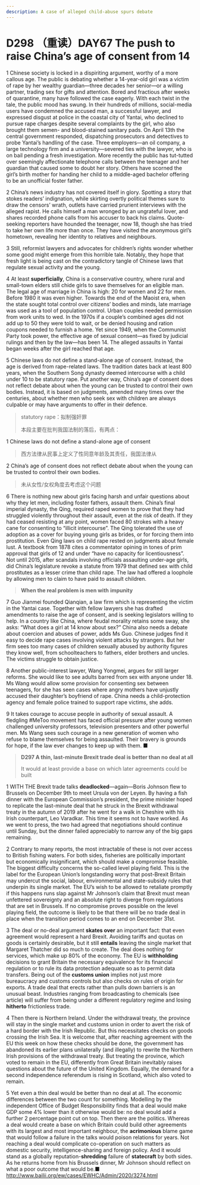 ```yaml
---
description: A case of alleged child-abuse spurs debate
---
```


# D298 （重读）DAY67 The push to raise China’s age of consent from 14
1 Chinese society is locked in a dispiriting argument, worthy of a more callous age. The public is debating whether a 14-year-old girl was a victim of rape by her wealthy guardian—three decades her senior—or a willing partner, trading sex for gifts and attention. Bored and fractious after weeks of quarantine, many have followed the case eagerly. With each twist in the tale, the public mood has swung. In their hundreds of millions, social-media users have condemned the accused man, a successful lawyer, and expressed disgust at police in the coastal city of Yantai, who declined to pursue rape charges despite several complaints by the girl, who also brought them semen- and blood-stained sanitary pads. On April 13th the central government responded, dispatching prosecutors and detectives to probe Yantai’s handling of the case. Three employers—an oil company, a large technology firm and a university—severed ties with the lawyer, who is on bail pending a fresh investigation. More recently the public has tut-tutted over seemingly affectionate telephone calls between the teenager and her guardian that caused some to doubt her story. Others have scorned the girl’s birth mother for handing her child to a middle-aged bachelor offering to be an unofficial foster father.

2 China’s news industry has not covered itself in glory. Spotting a story that stokes readers’ indignation, while skirting overtly political themes sure to draw the censors’ wrath, outlets have carried prurient interviews with the alleged rapist. He calls himself a man wronged by an ungrateful lover, and shares recorded phone calls from his accuser to back his claims. Quote-seeking reporters have hounded the teenager, now 18, though she has tried to take her own life more than once. They have visited the anonymous girl’s hometown, revealing her identity to relatives and neighbours.

3 Still, reformist lawyers and advocates for children’s rights wonder whether some good might emerge from this horrible tale. Notably, they hope that fresh light is being cast on the contradictory tangle of Chinese laws that regulate sexual activity and the young.

4 At least **superficially**, China is a conservative country, where rural and small-town elders still chide girls to save themselves for an eligible man. The legal age of marriage in China is high: 20 for women and 22 for men. Before 1980 it was even higher. Towards the end of the Maoist era, when the state sought total control over citizens’ bodies and minds, late marriage was used as a tool of population control. Urban couples needed permission from work units to wed. In the 1970s if a couple’s combined ages did not add up to 50 they were told to wait, or be denied housing and ration coupons needed to furnish a home. Yet since 1949, when the Communist Party took power, the effective age of sexual consent—as fixed by judicial rulings and then by the law—has been 14. The alleged assaults in Yantai began weeks after the girl reached that age.

5 Chinese laws do not define a stand-alone age of consent. Instead, the age is derived from rape-related laws. The tradition dates back at least 800 years, when the Southern Song dynasty deemed intercourse with a child under 10 to be statutory rape. Put another way, China’s age of consent does not reflect debate about when the young can be trusted to control their own bodies. Instead, it is based on judgments, amended many times over the centuries, about whether men who seek sex with children are always culpable or may have arguments to offer in their defence.

> statutory rape：拟制强奸罪
>
> 本段主要在批判我国法制的落后，有两点：
>

1 Chinese laws do not define a stand-alone age of consent

> 西方法律从民事上定义了性同意年龄及其责任，我国法律从
>

2 China’s age of consent does not reflect debate about when the young can be trusted to control their own bodies.

> 未从女性/女权角度去考虑这个问题
>

6 There is nothing new about girls facing harsh and unfair questions about why they let men, including foster fathers, assault them. China’s final imperial dynasty, the Qing, required raped women to prove that they had struggled violently throughout their assault, even at the risk of death. If they had ceased resisting at any point, women faced 80 strokes with a heavy cane for consenting to “illicit intercourse”. The Qing tolerated the use of adoption as a cover for buying young girls as brides, or for forcing them into prostitution. Even Qing laws on child rape rested on judgments about female lust. A textbook from 1878 cites a commentator opining in tones of prim approval that girls of 12 and under “have no capacity for licentiousness”. Not until 2015, after scandals involving officials assaulting under-age girls, did China’s legislature revoke a statute from 1979 that defined sex with child prostitutes as a lesser crime than child rape. The law had offered a loophole by allowing men to claim to have paid to assault children.

> **When the real problem is men with** **impunity**
>

7 Guo Jianmei founded Qianqian, a law firm which is representing the victim in the Yantai case. Together with fellow lawyers she has drafted amendments to raise the age of consent, and is seeking legislators willing to help. In a country like China, where feudal morality retains some sway, she asks: “What does a girl at 14 know about sex?” China also needs a debate about coercion and abuses of power, adds Ms Guo. Chinese judges find it easy to decide rape cases involving violent attacks by strangers. But her firm sees too many cases of children sexually abused by authority figures they know well, from schoolteachers to fathers, elder brothers and uncles. The victims struggle to obtain justice.

8 Another public-interest lawyer, Wang Yongmei, argues for still larger reforms. She would like to see adults barred from sex with anyone under 18. Ms Wang would allow some provision for consenting sex between teenagers, for she has seen cases where angry mothers have unjustly accused their daughter’s boyfriend of rape. China needs a child-protection agency and female police trained to support rape victims, she adds.

9 It takes courage to accuse people in authority of sexual assault. A fledgling #MeToo movement has faced official pressure after young women challenged university professors, television presenters and other powerful men. Ms Wang sees such courage in a new generation of women who refuse to blame themselves for being assaulted. Their bravery is grounds for hope, if the law ever changes to keep up with them. ■

> **D297 A thin, last-minute Brexit trade deal is better than no deal at all**
>
> It would at least provide a base on which later agreements could be built
>

1 WITH THE Brexit trade talks **deadlocked**—again—Boris Johnson flew to Brussels on December 9th to meet Ursula von der Leyen. By having a fish dinner with the European Commission’s president, the prime minister hoped to replicate the last-minute deal that he struck in the Brexit withdrawal treaty in the autumn of 2019 after he went for a walk in Cheshire with his Irish counterpart, Leo Varadkar. This time it seems not to have worked. As we went to press, the two had agreed that negotiations should continue until Sunday, but the dinner failed appreciably to narrow any of the big gaps remaining.

2 Contrary to many reports, the most intractable of these is not over access to British fishing waters. For both sides, fisheries are politically important but economically insignificant, which should make a compromise feasible. The biggest difficulty concerns the so-called level playing field. This is the label for the European Union’s longstanding worry that post-Brexit Britain may undercut the social, labour, environmental and state-subsidy rules that underpin its single market. The EU’s wish to be allowed to retaliate promptly if this happens runs slap against Mr Johnson’s claim that Brexit must mean unfettered sovereignty and an absolute right to diverge from regulations that are set in Brussels. If no compromise proves possible on the level playing field, the outcome is likely to be that there will be no trade deal in place when the transition period comes to an end on December 31st.

3 The deal or no-deal argument **skates over** an important fact: that even agreement would represent a hard Brexit. Avoiding tariffs and quotas on goods is certainly desirable, but it still **entails** leaving the single market that Margaret Thatcher did so much to create. The deal does nothing for services, which make up 80% of the economy. The EU is **withholding** decisions to grant Britain the necessary equivalence for its financial regulation or to rule its data protection adequate so as to permit data transfers. Being out of the **customs union** implies not just more bureaucracy and customs controls but also checks on rules of origin for exports. A trade deal that erects rather than pulls down barriers is an unusual beast. Industries ranging from broadcasting to chemicals (see article) will suffer from being under a different regulatory regime and losing **hitherto** frictionless trade.

4 Then there is Northern Ireland. Under the withdrawal treaty, the province will stay in the single market and customs union in order to avert the risk of a hard border with the Irish Republic. But this necessitates checks on goods crossing the Irish Sea. It is welcome that, after reaching agreement with the EU this week on how these checks should be done, the government has abandoned its earlier plans unilaterally (and illegally) to rewrite the Northern Irish provisions of the withdrawal treaty. But treating the province, which voted to remain in the EU, differently from Great Britain inevitably raises questions about the future of the United Kingdom. Equally, the demand for a second independence referendum is rising in Scotland, which also voted to remain.

5 Yet even a thin deal would be better than no deal at all. The economic differences between the two count for something. Modelling by the independent Office of Budget Responsibility finds that a deal would make GDP some 4% lower than it otherwise would be: no deal would add a further 2 percentage point cut on top. Then there are the politics. Whereas a deal would create a base on which Britain could build other agreements with its largest and most important neighbour, the **acrimonious** blame game that would follow a failure in the talks would poison relations for years. Not reaching a deal would complicate co-operation on such matters as domestic security, intelligence-sharing and foreign policy. And it would stand as a globally reputation-**shredding** failure of **statecraft** by both sides. As he returns home from his Brussels dinner, Mr Johnson should reflect on what a poor outcome that would be.■
http://www.bailii.org/ew/cases/EWHC/Admin/2020/3274.html

